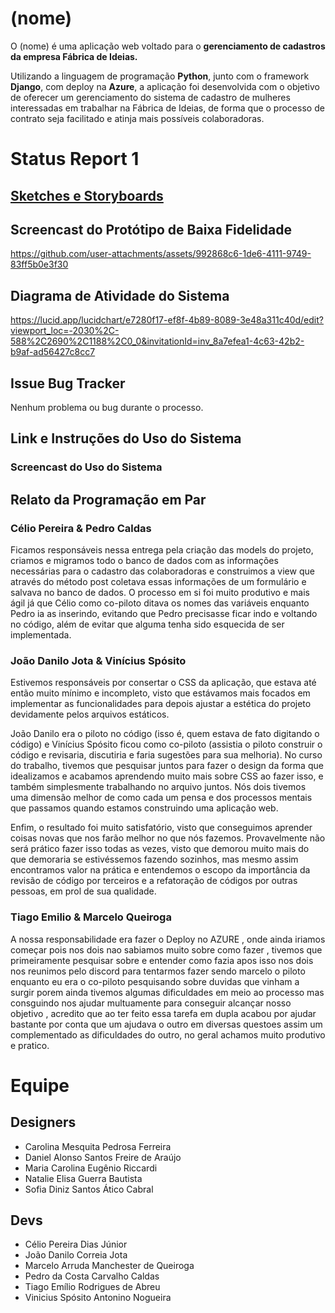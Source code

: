 # (nome)

O (nome) é uma aplicação web voltado para o **gerenciamento de cadastros da empresa Fábrica de Ideias.**

Utilizando a linguagem de programação **Python**, junto com o framework **Django**, com deploy na **Azure**, a aplicação foi desenvolvida com o objetivo de oferecer um gerenciamento do sistema de cadastro de mulheres interessadas em trabalhar na Fábrica de Ideias, de forma que o processo de contrato seja facilitado e atinja mais possíveis colaboradoras.

# Status Report 1

## [Sketches e Storyboards](https://www.figma.com/design/fTioqKPETrVQNRDNrNag3D/Projetos-2?node-id=0-1&t=Wv1ZfvWodqHXZJrR-1)

## Screencast do Protótipo de Baixa Fidelidade

https://github.com/user-attachments/assets/992868c6-1de6-4111-9749-83ff5b0e3f30

## Diagrama de Atividade do Sistema

https://lucid.app/lucidchart/e7280f17-ef8f-4b89-8089-3e48a311c40d/edit?viewport_loc=-2030%2C-588%2C2690%2C1188%2C0_0&invitationId=inv_8a7efea1-4c63-42b2-b9af-ad56427c8cc7

## Issue Bug Tracker

Nenhum problema ou bug durante o processo.

## Link e Instruções do Uso do Sistema

### Screencast do Uso do Sistema

## Relato da Programação em Par

### Célio Pereira & Pedro Caldas

Ficamos responsáveis nessa entrega pela criação das models do projeto, criamos e migramos todo o banco de dados com as informações necessárias para o cadastro das colaboradoras e construimos a view que através do método post coletava essas informações de um formulário e salvava no banco de dados. O processo em si foi muito produtivo e mais ágil já que Célio como co-piloto ditava os nomes das variáveis enquanto Pedro ia as inserindo, evitando que Pedro precisasse ficar indo e voltando no código, além de evitar que alguma tenha sido esquecida de ser implementada.

### João Danilo Jota & Vinícius Spósito

Estivemos responsáveis por consertar o CSS da aplicação, que estava até então muito mínimo e incompleto, visto que estávamos mais focados em implementar as funcionalidades para depois ajustar a estética do projeto devidamente pelos arquivos estáticos.

João Danilo era o piloto no código (isso é, quem estava de fato digitando o código) e Vinícius Spósito ficou como co-piloto (assistia o piloto construir o código e revisaria, discutiria e faria sugestões para sua melhoria). No curso do trabalho, tivemos que pesquisar juntos para fazer o design da forma que idealizamos e acabamos aprendendo muito mais sobre CSS ao fazer isso, e também simplesmente trabalhando no arquivo juntos. Nós dois tivemos uma dimensão melhor de como cada um pensa e dos processos mentais que passamos quando estamos construindo uma aplicação web. 

Enfim, o resultado foi muito satisfatório, visto que conseguimos aprender coisas novas que nos farão melhor no que nós fazemos. Provavelmente não será prático fazer isso todas as vezes, visto que demorou muito mais do que demoraria se estivéssemos fazendo sozinhos, mas mesmo assim encontramos valor na prática e entendemos o escopo da importância da revisão de código por terceiros e a refatoração de códigos por outras pessoas, em prol de sua qualidade.

### Tiago Emilio  & Marcelo Queiroga

A nossa responsabilidade era fazer o Deploy no AZURE , onde ainda iriamos começar pois nos dois nao sabiamos muito sobre como fazer , tivemos que primeiramente pesquisar sobre e entender como fazia apos isso nos dois nos reunimos pelo discord para tentarmos fazer sendo marcelo o piloto enquanto eu era o co-piloto pesquisando sobre duvidas que vinham a surgir porem ainda tivemos algumas dificuldades em meio ao processo  mas consguindo nos ajudar multuamente para conseguir alcançar nosso objetivo , acredito que ao ter feito essa tarefa em dupla acabou por ajudar bastante por conta que um ajudava o outro em diversas questoes assim um complementado as dificuldades do outro, no geral achamos muito produtivo e pratico.

# Equipe

## Designers

* Carolina Mesquita Pedrosa Ferreira
* Daniel Alonso Santos Freire de Araújo
* Maria Carolina Eugênio Riccardi
* Natalie Elisa Guerra Bautista
* Sofia Diniz Santos Ático Cabral

## Devs

* Célio Pereira Dias Júnior
* João Danilo Correia Jota
* Marcelo Arruda Manchester de Queiroga
* Pedro da Costa Carvalho Caldas
* Tiago Emílio Rodrigues de Abreu
* Vinicius Spósito Antonino Nogueira
